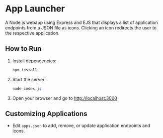 # App Launcher

A Node.js webapp using Express and EJS that displays a list of application endpoints from a JSON file as icons. Clicking an icon redirects the user to the respective application.

## How to Run

1. Install dependencies:
   ```powershell
   npm install
   ```
2. Start the server:
   ```powershell
   node index.js
   ```
3. Open your browser and go to [http://localhost:3000](http://localhost:3000)

## Customizing Applications
- Edit `apps.json` to add, remove, or update application endpoints and icons.
